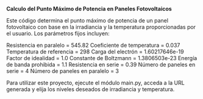 **Calculo del Punto Máximo de Potencia en Paneles Fotovoltaicos**

Este código determina el punto máximo de potencia de un panel fotovoltaico con base en la irradiancia y la temperatura proporcionadas por el usuario. Los parámetros fijos incluyen:

Resistencia en paralelo = 545.82
Coeficiente de temperatura = 0.037
Temperatura de referencia = 298
Carga del electrón = 1.60217646e-19
Factor de idealidad = 1.0
Constante de Boltzmann = 1.3806503e-23
Energía de banda prohibida = 1.1
Resistencia en serie = 0.39
Número de paneles en serie = 4
Número de paneles en paralelo = 3

Para utilizar este proyecto, ejecute el módulo main.py, acceda a la URL generada y elija los niveles deseados de irradiancia y temperatura.
